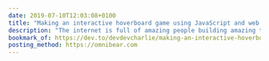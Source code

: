 ```yaml
---
date: 2019-07-10T12:03:08+0100
title: "Making an interactive hoverboard game using JavaScript and web sockets"
description: "The internet is full of amazing people building amazing things, including this! I'm so inspired by projects like this."
bookmark_of: https://dev.to/devdevcharlie/making-an-interactive-hoverboard-game-using-javascript-and-web-sockets-379j
posting_method: https://omnibear.com
---
```

